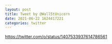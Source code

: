 ```yaml
--- 
layout: post 
title: Tweet by @WallStUnicorn 
date: 2021-06-22 1624417221 
categories: twitter 
--- 
```

https://twitter.com/o/status/1407533937614786561